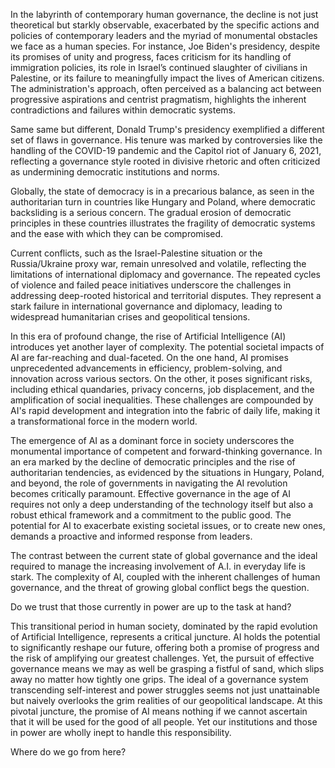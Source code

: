 In the labyrinth of contemporary human governance, the decline is not just theoretical but starkly observable, exacerbated by the specific actions and policies of contemporary leaders and the myriad of monumental obstacles we face as a human species. For instance, Joe Biden's presidency, despite its promises of unity and progress, faces criticism for its handling of immigration policies, its role in Israel’s continued slaughter of civilians in Palestine, or its failure to meaningfully impact the lives of American citizens. The administration's approach, often perceived as a balancing act between progressive aspirations and centrist pragmatism, highlights the inherent contradictions and failures within democratic systems. 

Same same but different, Donald Trump's presidency exemplified a different set of flaws in governance. His tenure was marked by controversies like the handling of the COVID-19 pandemic and the Capitol riot of January 6, 2021, reflecting a governance style rooted in divisive rhetoric and often criticized as undermining democratic institutions and norms.

Globally, the state of democracy is in a precarious balance, as seen in the authoritarian turn in countries like Hungary and Poland, where democratic backsliding is a serious concern. The gradual erosion of democratic principles in these countries illustrates the fragility of democratic systems and the ease with which they can be compromised.

Current conflicts, such as the Israel-Palestine situation or the Russia/Ukraine proxy war, remain unresolved and volatile, reflecting the limitations of international diplomacy and governance. The repeated cycles of violence and failed peace initiatives underscore the challenges in addressing deep-rooted historical and territorial disputes. They represent a stark failure in international governance and diplomacy, leading to widespread humanitarian crises and geopolitical tensions.

In this era of profound change, the rise of Artificial Intelligence (AI) introduces yet another layer of complexity. The potential societal impacts of AI are far-reaching and dual-faceted. On the one hand, AI promises unprecedented advancements in efficiency, problem-solving, and innovation across various sectors. On the other, it poses significant risks, including ethical quandaries, privacy concerns, job displacement, and the amplification of social inequalities. These challenges are compounded by AI's rapid development and integration into the fabric of daily life, making it a transformational force in the modern world.

The emergence of AI as a dominant force in society underscores the monumental importance of competent and forward-thinking governance. In an era marked by the decline of democratic principles and the rise of authoritarian tendencies, as evidenced by the situations in Hungary, Poland, and beyond, the role of governments in navigating the AI revolution becomes critically paramount. Effective governance in the age of AI requires not only a deep understanding of the technology itself but also a robust ethical framework and a commitment to the public good. The potential for AI to exacerbate existing societal issues, or to create new ones, demands a proactive and informed response from leaders.

The contrast between the current state of global governance and the ideal required to manage the increasing involvement of A.I. in everyday life is stark. The complexity of AI, coupled with the inherent challenges of human governance, and the threat of growing global conflict begs the question. 

Do we trust that those currently in power are up to the task at hand? 

This transitional period in human society, dominated by the rapid evolution of Artificial Intelligence, represents a critical juncture. AI holds the potential to significantly reshape our future, offering both a promise of progress and the risk of amplifying our greatest challenges. Yet, the pursuit of effective governance means we may as well be grasping a fistful of sand, which slips away no matter how tightly one grips. The ideal of a governance system transcending self-interest and power struggles seems not just unattainable but naively overlooks the grim realities of our geopolitical landscape. At this pivotal juncture, the promise of AI means nothing if we cannot ascertain that it will be used for the good of all people. Yet our institutions and those in power are wholly inept to handle this responsibility. 

Where do we go from here?